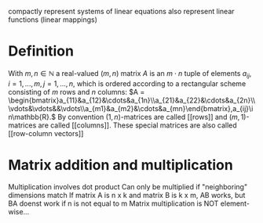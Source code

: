 compactly represent systems of linear equations
also represent linear functions (linear mappings)

# Definition
With $m, n \in \mathbb{N}$ a real-valued $(m,n)$ matrix $A$ is an $m\cdot n$ tuple of elements $a_{ij},i=1,...,m,j=1,...,n$, which is ordered according to a rectangular scheme consisting of $m$ rows and $n$ columns:
$A = \begin{bmatrix}a_{11}&a_{12}&\cdots&a_{1n}\\a_{21}&a_{22}&\cdots&a_{2n}\\\vdots&\vdots&&\vdots\\a_{m1}&a_{m2}&\cdots&a_{mn}\end{bmatrix},a_{ij}\in\mathbb{R}.$
By convention $(1,n)$-matrices are called [[rows]] and $(m,1)$-matrices are called [[columns]]. These special matrices are also called [[row-column vectors]]

# Matrix addition and multiplication
Multiplication involves dot product
Can only be multiplied if "neighboring" dimensions match
If matrix A is n x k and matrix B is k x m, AB works, but BA doenst work if n is not equal to m
Matrix multiplication is NOT element-wise... 